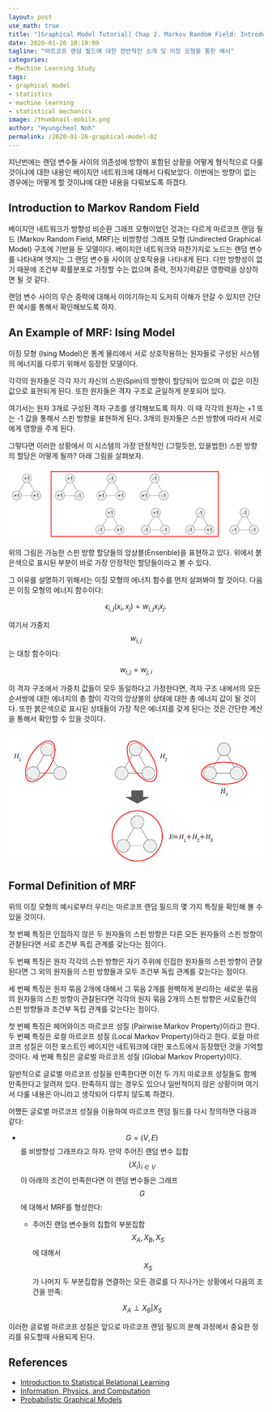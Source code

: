 ```yaml
---
layout: post
use_math: true
title: "[Graphical Model Tutorial] Chap 2. Markov Random Field: Introduction"
date: 2020-01-26 10:19:09
tagline: "마르코프 랜덤 필드에 대한 전반적인 소개 및 이징 모형을 통한 예시"
categories:
- Machine Learning Study
tags:
- graphical model
- statistics
- machine learning
- statistical mechanics
image: /thumbnail-mobile.png
author: "Hyungcheol Noh"
permalink: /2020-01-26-graphical-model-02
---
```


지난번에는 랜덤 변수들 사이의 의존성에 방향이 포함된 상황을 어떻게 형식적으로 다룰 것이냐에 대한 내용인 베이지안 네트워크에 대해서 다뤄보았다. 이번에는 방향이 없는 경우에는 어떻게 할 것이냐에 대한 내용을 다뤄보도록 하겠다.

## Introduction to Markov Random Field
베이지안 네트워크가 방향성 비순환 그래프 모형이었던 것과는 다르게 마르코프 랜덤 필드 (Markov Random Field, MRF)는 비방향성 그래프 모형 (Undirected Graphical Model) 구조에 기반을 둔 모델이다. 베이지안 네트워크와 마찬가지로 노드는 랜덤 변수를 나타내며 엣지는 그 랜덤 변수들 사이의 상호작용을 나타내게 된다. 다만 방향성이 없기 때문에 조건부 확률분포로 가정할 수는 없으며 중력, 전자기력같은 영향력을 상상하면 될 것 같다.

랜덤 변수 사이의 무슨 중력에 대해서 이야기하는지 도저히 이해가 안갈 수 있지만 간단한 예시를 통해서 확인해보도록 하자.

## An Example of MRF: Ising Model
이징 모형 (Ising Model)은 통계 물리에서 서로 상호작용하는 원자들로 구성된 시스템의 에너지를 다루기 위해서 등장한 모델이다.

각각의 원자들은 각각 자기 자신의 스핀(Spin)의 방향이 할당되어 있으며 이 값은 이진값으로 표현되게 된다. 또한 원자들은 격자 구조로 균일하게 분포되어 있다.

여기서는 원자 3개로 구성된 격자 구조를 생각해보도록 하자. 이 때 각각의 원자는 +1 또는 -1 값을 통해서 스핀 방향을 표현하게 된다. 3개의 원자들은 스핀 방향에 따라서 서로에게 영향을 주게 된다.

그렇다면 이러한 상황에서 이 시스템의 가장 안정적인 (그럴듯한, 있을법한) 스핀 방향의 할당은 어떻게 될까? 아래 그림을 살펴보자.

![](/assets/img/2020-01-26-graphical-model-02/2020-01-26-graphical-model-02_2020-01-26-10-26-01.png)

위의 그림은 가능한 스핀 방향 할당들의 앙상블(Ensenble)을 표현하고 있다. 위에서 붉은색으로 표시된 부분이 바로 가장 안정적인 할당들이라고 볼 수 있다.

그 이유를 설명하기 위해서는 이징 모형의 에너지 함수를 먼저 살펴봐야 할 것이다. 다음은 이징 모형의 에너지 함수이다:

$$
\epsilon_{i,j}(x_i, x_j) = w_{i,j}x_i x_j.
$$

여기서 가중치 $$w_{i,j}$$는 대칭 함수이다:

$$
w_{i,j} = w_{j, i}
$$

이 격자 구조에서 가중치 값들이 모두 동일하다고 가정한다면, 격자 구조 내에서의 모든 순서쌍에 대한 에너지의 총 합이 각각의 앙상블의 상태에 대한 총 에너지 값이 될 것이다. 또한 붉은색으로 표시된 상태들이 가장 작은 에너지를 갖게 된다는 것은 간단한 계산을 통해서 확인할 수 있을 것이다.

![](/assets/img/2020-01-26-graphical-model-02/2020-01-26-graphical-model-02_2020-01-26-10-27-05.png)

## Formal Definition of MRF
위의 이징 모형의 예시로부터 우리는 마르코프 랜덤 필드의 몇 가지 특징을 확인해 볼 수 있을 것이다.

첫 번째 특징은 인접하지 않은 두 원자들의 스핀 방향은 다른 모든 원자들의 스핀 방향이 관찰된다면 서로 조건부 독립 관계를 갖는다는 점이다.

두 번째 특징은 원자 각각의 스핀 방향은 자기 주위에 인접한 원자들의 스핀 방향이 관찰된다면 그 외의 원자들의 스핀 방향들과 모두 조건부 독립 관계를 갖는다는 점이다.

세 번째 특징은 원자 묶음 2개에 대해서 그 묶음 2개를 완벽하게 분리하는 새로운 묶음의 원자들의 스핀 방향이 관찰된다면 각각의 원자 묶음 2개의 스핀 방향은 서로들간의 스핀 방향들과 조건부 독립 관계를 갖는다는 점이다.

첫 번째 특징은 페어와이즈 마르코프 성질 (Pairwise Markov Property)이라고 한다. 두 번째 특징은 로컬 마르코프 성질 (Local Markov Property)아라고 한다. 로컬 마르코프 성질은 이전 포스트인 베이지안 네트워크에 대한 포스트에서 등장했던 것을 기억할 것이다. 세 번째 특징은 글로벌 마르코프 성질 (Global Markov Property)이다.

일반적으로 글로벌 마르코프 성질을 만족한다면 이전 두 가지 마로코프 성질들도 함께 만족한다고 알려져 있다. 만족하지 않는 경우도 있으나 일반적이지 않은 상황이며 여기서 다룰 내용은 아니라고 생각되어 다루지 않도록 하겠다.

어쨌든 글로벌 마르코프 성질을 이용하여 마르코프 랜덤 필드를 다시 정의하면 다음과 같다:
- $$G=(V, E)$$를 비방향성 그래프라고 하자. 만약 주어진 랜덤 변수 집합 $$\{ X_i\}_{i\in V}$$이 아래의 조건이 만족한다면 이 랜덤 변수들은 그래프 $$G$$에 대해서 MRF를 형성한다:
    - 주어진 랜덤 변수들의 집합의 부분집합 $$X_A, X_B, X_S$$에 대해서 $$X_S$$가 나머지 두 부분집합을 연결하는 모든 경로를 다 지나가는 상황에서 다음의 조건을 만족:

    $$
    X_A \perp X_B | X_S
    $$

이러한 글로벌 마르코프 성질은 앞으로 마르코프 랜덤 필드의 분해 과정에서 중요한 정리를 유도할때 사용되게 된다.

## References
- [Introduction to Statistical Relational Learning](https://mitpress.mit.edu/books/introduction-statistical-relational-learning)
- [Information, Physics, and Computation](https://web.stanford.edu/~montanar/RESEARCH/book.html)
- [Probabilistic Graphical Models](https://mitpress.mit.edu/books/probabilistic-graphical-models)